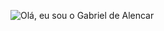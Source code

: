 
![Olá, eu sou o Gabriel de Alencar](https://user-images.githubusercontent.com/127636935/236649923-837b7de7-3e51-4b30-bd7a-894e6736f29b.png)
